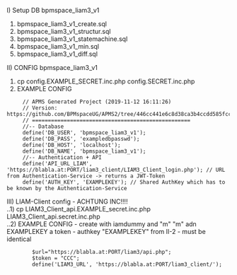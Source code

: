 I) Setup DB bpmspace_liam3_v1  
  1) bpmspace_liam3_v1_create.sql  
  2) bpmspace_liam3_v1_structur.sql  
  3) bpmspace_liam3_v1_statemachine.sql  
  4) bpmspace_liam3_v1_min.sql  
  5) bpmspace_liam3_v1_diff.sql  
  
II) CONFIG bpmspace_liam3_v1  
  1) cp config.EXAMPLE_SECRET.inc.php config.SECRET.inc.php  
  2) EXAMPLE CONFIG  

```<?php  
     // APMS Generated Project (2019-11-12 16:11:26)  
     // Version: https://github.com/BPMspaceUG/APMS2/tree/446cc441e6c8d38ca3b4ccdd585fcc89f1cb6dfd  
     // ==================================================  
     //-- Database  
     define('DB_USER', 'bpmspace_liam3_v1');  
     define('DB_PASS', 'exampledbpasswd');  
     define('DB_HOST', 'localhost');  
     define('DB_NAME', 'bpmspace_liam3_v1');  
     //-- Authentication + API  
     define('API_URL_LIAM', 'https://blabla.at:PORT/liam3_client/LIAM3_Client_login.php'); // URL from Authentication-Service -> returns a JWT-Token  
     define('AUTH_KEY', 'EXAMPLEKEY'); // Shared AuthKey which has to be known by the Authentication-Service  
```
III) LIAM-Client config  - ACHTUNG INC!!!!  
..1) cp LIAM3_Client_api.EXAMPLE_secret.inc.php LIAM3_Client_api.secret.inc.php  
..2) EXAMPLE CONFIG - create with iamdummy and  "m" "m" adn EXAMPLEKEY a token - authkey "EXAMPLEKEY" from II-2 - must be identical  

```<?php  
     	$url="https://blabla.at:PORT/liam3/api.php";  
     	$token = "CCC";  
     	define('LIAM3_URL', 'https://blabla.at:PORT/liam3_client/');  
```
